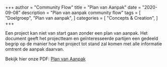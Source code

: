 +++
author = "Community Flow"
title = "Plan van Aanpak"
date = "2020-09-08"
description = "Plan van aanpak community flow"
tags = [
    "Doelgroep",
    "Plan van aanpak",
]
categories = [
    "Concepts & Creation",
]
+++

Een project kan niet van start gaan zonder een plan van aanpak. Het document geeft het projectteam en geïnteresseerde partijen een gedeeld begrip op de manier hoe het project tot stand zal komen met alle informatie omtrent de aanpak daarvan.

Bekijk hier onze PDF: [Plan van Aanpak](/documents/pva.pdf)
